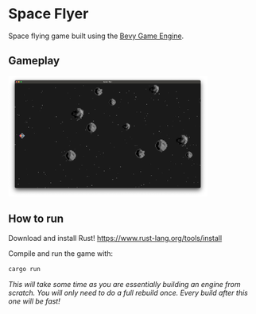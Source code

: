 # Space Flyer
Space flying game built using the [Bevy Game Engine](https://bevyengine.org/).

## Gameplay
<img src="gameplay_01.png" alt="gameplay" width="400"/>

## How to run
Download and install Rust!
https://www.rust-lang.org/tools/install

Compile and run the game with:
```rust
cargo run
```

*This will take some time as you are essentially building an engine from scratch. You will only need to do a full rebuild once. Every build after this one will be fast!*
